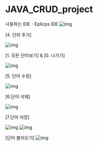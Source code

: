 # JAVA_CRUD_project

사용하는 IDE - Eplicps IDE
![img](screenshot/java_ide.png)

[4. 단어 추가]

![img](screenshot/result1.png)

[1. 모든 단어보기] & [0. 나가기]

![img](screenshot/result2.png)

[5. 단어 수정]

![img](screenshot/result3.png)

[6.단어 삭제]

![img](screenshot/result4.png)

[7.단어 저장]

![img](screenshot/result5_1.png)
![img](screenshot/result5_2.png)

[단어 불러오기]
![img](screenshot/result6.png)

